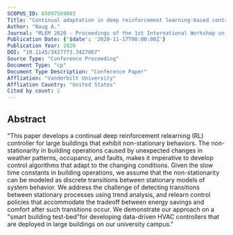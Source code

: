 ```yaml
---
SCOPUS_ID: 85097569003
Title: "Continual adaptation in deep reinforcement learning-based control applied to non-stationary building environments"
Author: "Naug A."
Journal: "RLEM 2020 - Proceedings of the 1st International Workshop on Reinforcement Learning for Energy Management in Buildings and Cities"
Publication Date: {'$date': '2020-11-17T00:00:00Z'}
Publication Year: 2020
DOI: "10.1145/3427773.3427867"
Source Type: "Conference Proceeding"
Document Type: "cp"
Document Type Description: "Conference Paper"
Affliation: "Vanderbilt University"
Affliation Country: "United States"
Cited by count: 2
---
```


## Abstract
"This paper develops a continual deep reinforcement relearning (RL) controller for large buildings that exhibit non-stationary behaviors. The non-stationarity in building operations caused by unexpected changes in weather patterns, occupancy, and faults, makes it imperative to develop control algorithms that adapt to the changing conditions. Given the slow time constants in building operations, we assume that the non-stationarity can be modeled as discrete transitions between stationary models of system behavior. We address the challenge of detecting transitions between stationary processes using trend analysis, and relearn control policies that accommodate the tradeoff between energy savings and comfort after such transitions occur. We demonstrate our approach on a \"smart building test-bed\"for developing data-driven HVAC controllers that are deployed in large buildings on our university campus."
